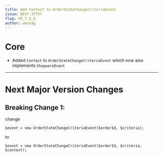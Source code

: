 ```yaml
---
title: Add Context to OrderStateChangeCriteriaEvent
issue: NEXT-37757
flag: V6_7_0_0
author: wexoag
---
```

# Core
* Added `Context` to `OrderStateChangeCriteriaEvent` which now also implements `ShopwareEvent`
___
# Next Major Version Changes
## Breaking Change 1:
change
```
$event = new OrderStateChangeCriteriaEvent($orderId, $criteria);
```
to
```
$event = new OrderStateChangeCriteriaEvent($orderId, $criteria, $context);
```

